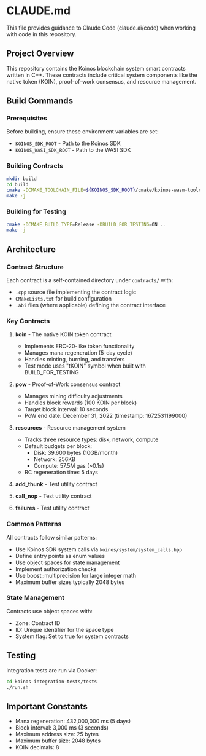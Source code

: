 # CLAUDE.md

This file provides guidance to Claude Code (claude.ai/code) when working with code in this repository.

## Project Overview
This repository contains the Koinos blockchain system smart contracts written in C++. These contracts include critical system components like the native token (KOIN), proof-of-work consensus, and resource management.

## Build Commands

### Prerequisites
Before building, ensure these environment variables are set:
- `KOINOS_SDK_ROOT` - Path to the Koinos SDK
- `KOINOS_WASI_SDK_ROOT` - Path to the WASI SDK

### Building Contracts
```bash
mkdir build
cd build
cmake -DCMAKE_TOOLCHAIN_FILE=${KOINOS_SDK_ROOT}/cmake/koinos-wasm-toolchain.cmake -DCMAKE_BUILD_TYPE=Release ..
make -j
```

### Building for Testing
```bash
cmake -DCMAKE_BUILD_TYPE=Release -DBUILD_FOR_TESTING=ON ..
make -j
```

## Architecture

### Contract Structure
Each contract is a self-contained directory under `contracts/` with:
- `.cpp` source file implementing the contract logic
- `CMakeLists.txt` for build configuration
- `.abi` files (where applicable) defining the contract interface

### Key Contracts

1. **koin** - The native KOIN token contract
   - Implements ERC-20-like token functionality
   - Manages mana regeneration (5-day cycle)
   - Handles minting, burning, and transfers
   - Test mode uses "tKOIN" symbol when built with BUILD_FOR_TESTING

2. **pow** - Proof-of-Work consensus contract
   - Manages mining difficulty adjustments
   - Handles block rewards (100 KOIN per block)
   - Target block interval: 10 seconds
   - PoW end date: December 31, 2022 (timestamp: 1672531199000)

3. **resources** - Resource management system
   - Tracks three resource types: disk, network, compute
   - Default budgets per block:
     - Disk: 39,600 bytes (10GB/month)
     - Network: 256KB
     - Compute: 57.5M gas (~0.1s)
   - RC regeneration time: 5 days

4. **add_thunk** - Test utility contract
5. **call_nop** - Test utility contract
6. **failures** - Test utility contract

### Common Patterns

All contracts follow similar patterns:
- Use Koinos SDK system calls via `koinos/system/system_calls.hpp`
- Define entry points as enum values
- Use object spaces for state management
- Implement authorization checks
- Use boost::multiprecision for large integer math
- Maximum buffer sizes typically 2048 bytes

### State Management
Contracts use object spaces with:
- Zone: Contract ID
- ID: Unique identifier for the space type
- System flag: Set to true for system contracts

## Testing

Integration tests are run via Docker:
```bash
cd koinos-integration-tests/tests
./run.sh
```

## Important Constants

- Mana regeneration: 432,000,000 ms (5 days)
- Block interval: 3,000 ms (3 seconds)
- Maximum address size: 25 bytes
- Maximum buffer size: 2048 bytes
- KOIN decimals: 8